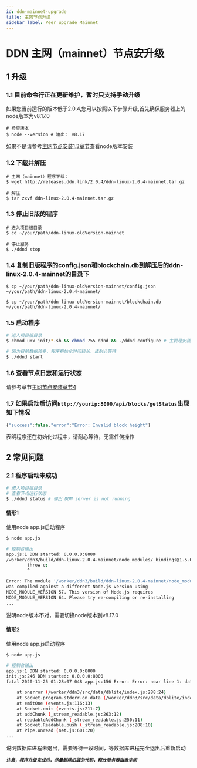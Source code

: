 ```yaml
---
id: ddn-mainnet-upgrade
title: 主网节点升级
sidebar_label: Peer upgrade Mainnet
---
```


# DDN 主网（mainnet）节点安升级

## 1 升级

### 1.1 目前命令行正在更新维护，暂时只支持手动升级

如果您当前运行的版本低于2.0.4,您可以按照以下步骤升级,首先确保服务器上的node版本为v8.17.0

```
# 检查版本
$ node --version # 输出： v8.17
```
如果不是请参考[主网节点安装1.3章节](./peer-install-mainnet#nodeinstall)查看node版本安装


### 1.2 下载并解压

```
# 主网（mainnet）程序下载：
$ wget http://releases.ddn.link/2.0.4/ddn-linux-2.0.4-mainnet.tar.gz

# 解压
$ tar zxvf ddn-linux-2.0.4-mainnet.tar.gz
```

### 1.3 停止旧版的程序

```
# 进入项目根目录
$ cd ~/your/path/ddn-linux-oldVersion-mainnet

# 停止服务
$ ./ddnd stop
```

### 1.4 复制旧版程序的config.json和blockchain.db到解压后的ddn-linux-2.0.4-mainnet的目录下

```
$ cp ~/your/path/ddn-linux-oldVersion-mainnet/config.json ~/your/path/ddn-linux-2.0.4-mainnet/

$ cp ~/your/path/ddn-linux-oldVersion-mainnet/blockchain.db ~/your/path/ddn-linux-2.0.4-mainnet/
```

### 1.5 启动程序

```bash
# 进入项目根目录
$ chmod u+x init/*.sh && chmod 755 ddnd && ./ddnd configure # 主要是安装sqlite3/ntp2等依赖包和库

# 因为目前数据较多，程序初始化时间较长，请耐心等待
$ ./ddnd start
```


### 1.6 查看节点日志和运行状态

请参考章节[主网节点安装章节4](./peer-install-mainnet#look)

### 1.7 如果启动后访问`http://yourip:8000/api/blocks/getStatus`出现如下情况

```js
{"success":false,"error":"Error: Invalid block height"}
```
表明程序还在初始化过程中，请耐心等待，无需任何操作

<!-- ### 4.8 如果您是使用node app.js启动程序控制台打印如下

```bash
$ app.js:156 Error: Error: near line 1: database is locked

    at onerror (/worker/ddn3/src/data/dblite/index.js:288:24)
    at Socket.program.stderr.on.data (/worker/ddn3/src/data/dblite/index.js:302:3)
    at emitOne (events.js:116:13)
    at Socket.emit (events.js:211:7)
    at addChunk (_stream_readable.js:263:12)
    at readableAddChunk (_stream_readable.js:250:11)
    at Socket.Readable.push (_stream_readable.js:208:10)
    at Pipe.onread (net.js:601:20) 
```
表明数据库进程没有结束，请耐心等待一段时间，然后重新启动 -->

## 2 常见问题

### 2.1 程序启动未成功

```bash
# 进入项目根目录
# 查看节点运行状态
$ ./ddnd status # 输出 DDN server is not running

```

#### 情形1

使用node app.js启动程序

```bash
$ node app.js

# 控制台输出
app.js:1 DDN started: 0.0.0.0:8000 
/worker/ddn3/build/ddn-linux-2.0.4-mainnet/node_modules/_bindings@1.5.0@bindings/bindings.js:121
        throw e;
        ^

Error: The module '/worker/ddn3/build/ddn-linux-2.0.4-mainnet/node_modules/_ed25519@0.0.4@ed25519/build/Release/ed25519.node'
was compiled against a different Node.js version using
NODE_MODULE_VERSION 57. This version of Node.js requires
NODE_MODULE_VERSION 64. Please try re-compiling or re-installing
...
```
说明node版本不对，需要切换node版本到v8.17.0

#### 情形2

使用node app.js启动程序

```bash
$ node app.js

# 控制台输出
app.js:1 DDN started: 0.0.0.0:8000 
init.js:246 DDN started: 0.0.0.0:8000 
fatal 2020-11-25 01:28:07 048 app.js:156 Error: Error: near line 1: database is locked

    at onerror (/worker/ddn3/src/data/dblite/index.js:288:24)
    at Socket.program.stderr.on.data (/worker/ddn3/src/data/dblite/index.js:302:3)
    at emitOne (events.js:116:13)
    at Socket.emit (events.js:211:7)
    at addChunk (_stream_readable.js:263:12)
    at readableAddChunk (_stream_readable.js:250:11)
    at Socket.Readable.push (_stream_readable.js:208:10)
    at Pipe.onread (net.js:601:20) 
...
```
说明数据库进程未退出，需要等待一段时间，等数据库进程完全退出后重新启动


***`注意，程序升级完成后，尽量删除旧版的代码，释放服务器磁盘空间`***

